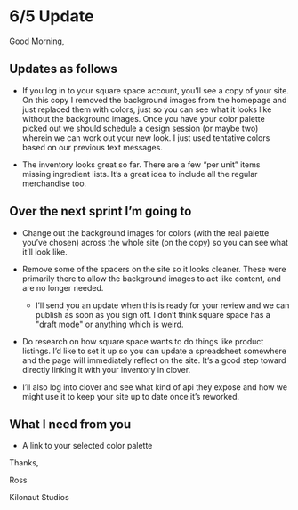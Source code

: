 # 6/5 Update

Good Morning,

## Updates as follows

- If you log in to your square space account, you’ll see a copy of your site. On this copy I removed the background images from the homepage and just replaced them with colors, just so you can see what it looks like without the background images. Once you have your color palette picked out we should schedule a design session (or maybe two) wherein we can work out your new look. I just used tentative colors based on our previous text messages.

- The inventory looks great so far. There are a few “per unit” items missing ingredient lists. It’s a great idea to include all the regular merchandise too.

## Over the next sprint I’m going to

- Change out the background images for colors (with the real palette you’ve chosen) across the whole site (on the copy) so you can see what it’ll look like.

- Remove some of the spacers on the site so it looks cleaner. These were primarily there to allow the background images to act like content, and are no longer needed.
  - I’ll send you an update when this is ready for your review and we can publish as soon as you sign off. I don’t think square space has a "draft mode" or anything which is weird.

- Do research on how square space wants to do things like product listings. I’d like to set it up so you can update a spreadsheet somewhere and the page will immediately reflect on the site. It’s a good step toward directly linking it with your inventory in clover.

- I’ll also log into clover and see what kind of api they expose and how we might use it to keep your site up to date once it’s reworked.

## What I need from you

- A link to your selected color palette

Thanks,

Ross

Kilonaut Studios
